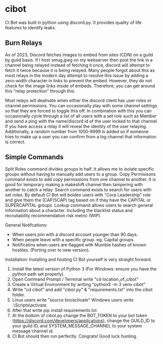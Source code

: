 # cibot
CI Bot was built in python using discord.py. It provides quality of life features to identify leaks.

Burn Relays
------
As of 2023, Discord fetches images to embed from sites (CDN) on a guild by guild basis.
If I host smug.jpeg on my webserver then post the link in a channel being relayed instead of fetching it once, discord will attempt to fetch it twice because it is being relayed.
Many people forgot about this as most relays in the modern day attempt to resolve this issue by adding a zero-width character in links to prevent the embed. However, they do not check for the image links inside of embeds.
Therefore, you can get around this "relay protection" through this.

Most relays will deativate when either the discord client has user roles or channel permissions. You can occasionally play with some channel settings so that they are forced to toggle this off.
In combination with this you can occasionally cycle through a list of all users with a set role such as Member and send a ping with the name/discord id of the user locked to that channel.
If you have access a relay it will reveal the identity of the user relaying. Additionally, a random number from 1000-9999 is added so if someone tries to make up a user you can confirm from a log channel that information is correct.

Simple Commands
-----
Split Roles command divides groups in half. It allows me to isolate specific groups without having to manually add users to a group.
Copy Permisisons command exists to add copy permissions from one channel to another. It is good for temporary making a makeshift channel then tampering with another to catch a relay.
Search command exists to search for users with set roles. By default CI Bot will bolden users with "Corp Leadership" role and give them the (CAP/SCAP) tag based on if they have the CAPITAL or SUPERCAPITAL groups.
Lookup command allows users to search general information about a character. Including the blacklist status and recruitability recommendation risk metric (WIP).

General Notifcations:
* When users join with a discord account younger than 90 days.
* When people leave with a specific group. eg. Capital groups.
* Notificatins when users are flagged with Mumble hashes of known hostiles. (Porting over to new version).

Installation:
Installing and hosting CI Bot yourself is very straight forward.
1) Install the latest version of Python 3 (For Windows: ensure you have the python path set properly).
2) Open Command Prompt / Terminal write "cd location_of_cibot"
3) Create a Virtual Environment by writing "python3 -m 3 venv cibot"
4) Write "cd cibot" and add "cibot.py" & "requirements.txt" into the cibot folder.
5) Linux users write "source bin/activate" Windows users write .\Scripts\activate.
6) After that write pip install requirements.txt
7) At the bottom of cibot.py change the BOT_TOKEN to your bot token (https://discord.com/developers/applications), change the GUILD_ID to your guild ID, and SYSTEM_MESSAGE_CHANNEL to your system message channel id.
8) CI Bot should then run perfectly. Congrats! Good luck hunting. 
